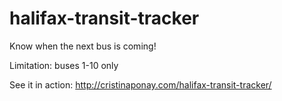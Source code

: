 # halifax-transit-tracker
Know when the next bus is coming!

Limitation: buses 1-10 only

See it in action: http://cristinaponay.com/halifax-transit-tracker/
